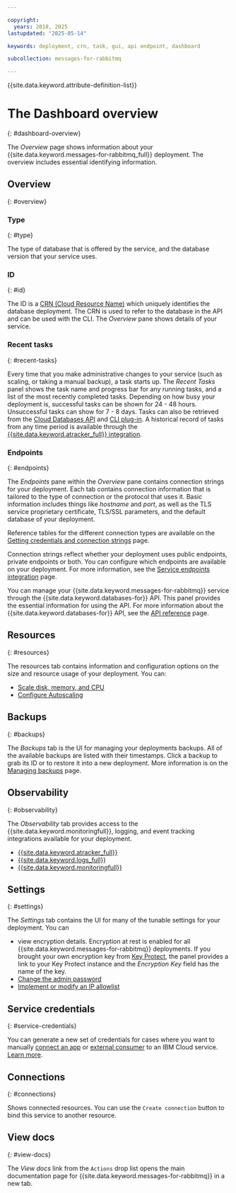 ```yaml
---

copyright:
  years: 2018, 2025
lastupdated: "2025-05-14"

keywords: deployment, crn, task, gui, api endpoint, dashboard

subcollection: messages-for-rabbitmq

---
```


{{site.data.keyword.attribute-definition-list}}

# The Dashboard overview
{: #dashboard-overview}

The _Overview_ page shows information about your {{site.data.keyword.messages-for-rabbitmq_full}} deployment. The overview includes essential identifying information.

## Overview
{: #overview}

### Type
{: #type}

The type of database that is offered by the service, and the database version that your service uses.

### ID
{: #id}

The ID is a [CRN (Cloud Resource Name)](/docs/account?topic=account-crn) which uniquely identifies the database deployment. The CRN is used to refer to the database in the API and can be used with the CLI. The _Overview_ pane shows details of your service.

### Recent tasks
{: #recent-tasks}

Every time that you make administrative changes to your service (such as scaling, or taking a manual backup), a task starts up. The _Recent Tasks_ panel shows the task name and progress bar for any running tasks, and a list of the most recently completed tasks. Depending on how busy your deployment is, successful tasks can be shown for 24 - 48 hours. Unsuccessful tasks can show for 7 - 8 days. Tasks can also be retrieved from the [Cloud Databases API](/apidocs/cloud-databases-api/cloud-databases-api-v5#listdeploymenttasks) and [CLI plug-in](https://cloud.ibm.com/docs/databases-cli-plugin?topic=databases-cli-plugin-cdb-reference#deployment-tasks-list). A historical record of tasks from any time period is available through the [{{site.data.keyword.atracker_full}} integration](/docs/messages-for-rabbitmq?topic=messages-for-rabbitmq-at_events).

### Endpoints
{: #endpoints}

The _Endpoints_ pane within the _Overview_ pane contains connection strings for your deployment. Each tab contains connection information that is tailored to the type of connection or the protocol that uses it. Basic information includes things like _hostname_ and _port_, as well as the TLS service proprietary certificate, TLS/SSL parameters, and the default database of your deployment.

Reference tables for the different connection types are available on the [Getting credentials and connection strings](/docs/messages-for-rabbitmq?topic=messages-for-rabbitmq-connection-strings) page.

Connection strings reflect whether your deployment uses public endpoints, private endpoints or both. You can configure which endpoints are available on your deployment. For more information, see the [Service endpoints integration](/docs/messages-for-rabbitmq?topic=messages-for-rabbitmq-service-endpoints&interface=ui) page.

You can manage your {{site.data.keyword.messages-for-rabbitmq}} service through the {{site.data.keyword.databases-for}} API. This panel provides the essential information for using the API. For more information about the {{site.data.keyword.databases-for}} API, see the [API reference](https://{DomainName}/apidocs/cloud-databases-api) page.

## Resources
{: #resources}

The resources tab contains information and configuration options on the size and resource usage of your deployment. You can:

- [Scale disk, memory, and CPU](/docs/messages-for-rabbitmq?topic=messages-for-rabbitmq-resources-scaling)
- [Configure Autoscaling](/docs/messages-for-rabbitmq?topic=messages-for-rabbitmq-autoscaling)

## Backups
{: #backups}

The _Backups_ tab is the UI for managing your deployments backups. All of the available backups are listed with their timestamps. Click a backup to grab its ID or to restore it into a new deployment. More information is on the [Managing backups](/docs/messages-for-rabbitmq?topic=messages-for-rabbitmq-backups-for-rabbitmq) page.

## Observability
{: #observability}

The _Observability_ tab provides access to the {{site.data.keyword.monitoringfull}}, logging, and event tracking integrations available for your deployment.

- [{{site.data.keyword.atracker_full}}](/docs/messages-for-rabbitmq?topic=messages-for-rabbitmq-at_events)
- [{{site.data.keyword.logs_full}}](/docs/messages-for-rabbitmq?topic=messages-for-rabbitmq-logging)
- [{{site.data.keyword.monitoringfull}}](/docs/messages-for-rabbitmq?topic=messages-for-rabbitmq-monitoring)

## Settings
{: #settings}

The _Settings_ tab contains the UI for many of the tunable settings for your deployment. You can 
- view encryption details. Encryption at rest is enabled for all {{site.data.keyword.messages-for-rabbitmq}} deployments. If you brought your own encryption key from [Key Protect](/docs/messages-for-rabbitmq?topic=messages-for-rabbitmq-key-protect&interface=ui), the panel provides a link to your Key Protect instance and the _Encryption Key_ field has the name of the key.
- [Change the admin password](/docs/messages-for-rabbitmq?topic=messages-for-rabbitmq-user-management&interface=ui#user-management-set-admin-password-ui)
- [Implement or modify an IP allowlist](/docs/messages-for-rabbitmq?topic=messages-for-rabbitmq-allowlisting&interface=ui)

## Service credentials
{: #service-credentials}

You can generate a new set of credentials for cases where you want to manually [connect an app](/docs/messages-for-rabbitmq?topic=messages-for-rabbitmq-ibmcloud-app) or [external consumer](/docs/messages-for-rabbitmq?topic=messages-for-rabbitmq-external-app) to an IBM Cloud service. [Learn more](/docs/account?topic=account-service_credentials).

## Connections
{: #connections}

Shows connected resources. You can use the `Create connection` button to bind this service to another resource.

## View docs
{: #view-docs}

The _View docs_ link from the `Actions` drop list opens the main documentation page for {{site.data.keyword.messages-for-rabbitmq}} in a new tab.
